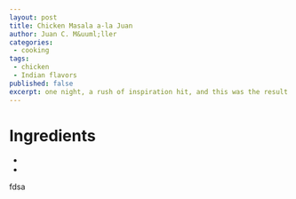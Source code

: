 ```yaml
---
layout: post
title: Chicken Masala a-la Juan
author: Juan C. M&uuml;ller
categories:
 - cooking
tags:
 - chicken
 - Indian flavors
published: false
excerpt: one night, a rush of inspiration hit, and this was the result
---
```

# Ingredients
* 
* 

fdsa
